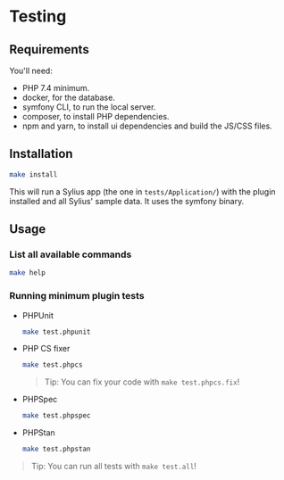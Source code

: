 # Testing

## Requirements

You'll need:

- PHP 7.4 minimum.
- docker, for the database.
- symfony CLI, to run the local server.
- composer, to install PHP dependencies.
- npm and yarn, to install ui dependencies and build the JS/CSS files.

## Installation

```bash
make install
```

This will run a Sylius app (the one in `tests/Application/`) with the plugin
installed and all Sylius' sample data. It uses the symfony binary.

## Usage

### List all available commands

```bash
make help
```

### Running minimum plugin tests

- PHPUnit

    ```bash
    make test.phpunit
    ```

- PHP CS fixer

    ```bash
    make test.phpcs
    ```

    > Tip: You can fix your code with `make test.phpcs.fix`!

- PHPSpec

    ```bash
    make test.phpspec
    ```

- PHPStan

    ```bash
    make test.phpstan
    ```

> Tip: You can run all tests with `make test.all`!
